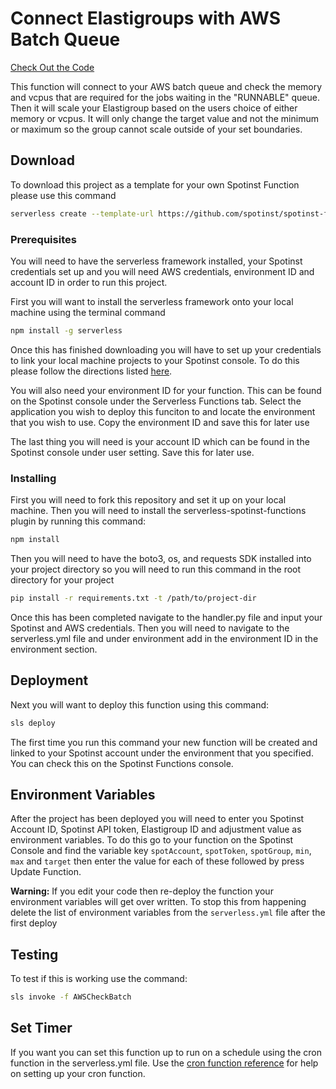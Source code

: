 # Connect Elastigroups with AWS Batch Queue

[Check Out the Code](https://github.com/spotinst/spotinst-functions-examples/tree/master/python-aws-batch)

This function will connect to your AWS batch queue and check the memory and vcpus that are required for the jobs waiting in the "RUNNABLE" queue. Then it will scale your Elastigroup based on the users choice of either memory or vcpus. It will only change the target value and not the minimum or maximum so the group cannot scale outside of your set boundaries.

## Download

To download this project as a template for your own Spotinst Function please use this command

```bash
serverless create --template-url https://github.com/spotinst/spotinst-functions-examples/tree/master/python-aws-batch
```


### Prerequisites

You will need to have the serverless framework installed, your Spotinst credentials set up and you will need AWS credentials, environment ID and account ID in order to run this project. 

First you will want to install the serverless framework onto your local machine using the terminal command

```bash
npm install -g serverless
```

Once this has finished downloading you will have to set up your credentials to link your local machine projects to your Spotinst console. To do this please follow the directions listed [here](https://serverless.com/framework/docs/providers/spotinst/guide/credentials/).

You will also need your environment ID for your function. This can be found on the Spotinst console under the Serverless Functions tab. Select the application you wish to deploy this funciton to and locate the environment that you wish to use. Copy the environment ID and save this for later use

The last thing you will need is your account ID which can be found in the Spotinst console under user setting. Save this for later use. 

### Installing

First you will need to fork this repository and set it up on your local machine. Then you will need to install the serverless-spotinst-functions plugin by running this command:

```bash
npm install
```

Then you will need to have the boto3, os, and requests SDK installed into your project directory so you will need to run this command in the root directory for your project

```bash
pip install -r requirements.txt -t /path/to/project-dir
```

Once this has been completed navigate to the handler.py file and input your Spotinst and AWS credentials. Then you will need to navigate to the serverless.yml file and under environment add in the environment ID in the environment section.

## Deployment

Next you will want to deploy this function using this command:

```bash
sls deploy
```

The first time you run this command your new function will be created and linked to your Spotinst account under the environment that you specified. You can check this on the Spotinst Functions console. 

## Environment Variables

After the project has been deployed you will need to enter you Spotinst Account ID, Spotinst API token, Elastigroup ID and adjustment value as environment variables. To do this go to your function on the Spotinst Console and find the variable key `spotAccount`, `spotToken`, `spotGroup`, `min`, `max` and `target` then enter the value for each of these followed by press Update Function.

**Warning:** If you edit your code then re-deploy the function your environment variables will get over written. To stop this from happening delete the list of environment variables from the `serverless.yml` file after the first deploy

## Testing

To test if this is working use the command:

```bash
sls invoke -f AWSCheckBatch
```


## Set Timer

If you want you can set this function up to run on a schedule using the cron function in the serverless.yml file. Use the [cron function reference](https://crontab.guru/) for help on setting up your cron function. 

